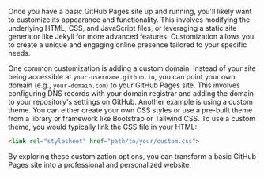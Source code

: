 Once you have a basic GitHub Pages site up and running, you'll likely want to customize its appearance and functionality. This involves modifying the underlying HTML, CSS, and JavaScript files, or leveraging a static site generator like Jekyll for more advanced features. Customization allows you to create a unique and engaging online presence tailored to your specific needs.

One common customization is adding a custom domain. Instead of your site being accessible at `your-username.github.io`, you can point your own domain (e.g., `your-domain.com`) to your GitHub Pages site. This involves configuring DNS records with your domain registrar and adding the domain to your repository's settings on GitHub. Another example is using a custom theme. You can either create your own CSS styles or use a pre-built theme from a library or framework like Bootstrap or Tailwind CSS. To use a custom theme, you would typically link the CSS file in your HTML:

```html
<link rel="stylesheet" href="path/to/your/custom.css">
```

By exploring these customization options, you can transform a basic GitHub Pages site into a professional and personalized website.